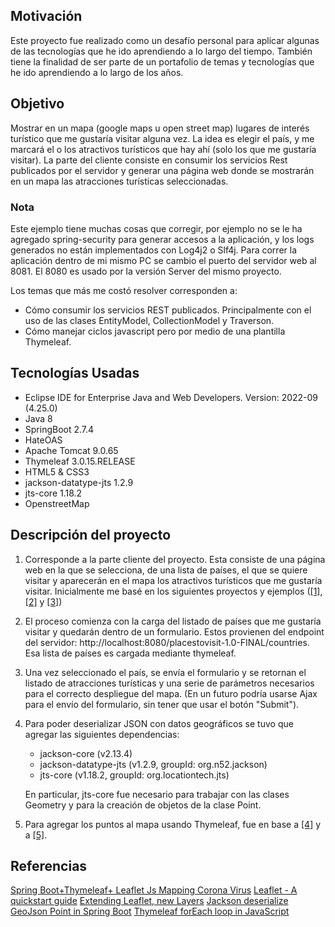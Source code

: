 ## Motivación

Este proyecto fue realizado como un desafío personal para aplicar algunas de las tecnologías que he ido aprendiendo a lo largo del tiempo. También tiene la finalidad de ser parte de un portafolio de temas y tecnologías que he ido aprendiendo a lo largo de los años.

## Objetivo

Mostrar en un mapa (google maps u open street map) lugares de interés turístico que me gustaría visitar alguna vez. La idea es elegir el país, y me marcará el o los atractivos turísticos que hay ahí (solo los que me gustaría visitar).
La parte del cliente consiste en consumir los servicios Rest publicados por el servidor y generar una página web donde se mostrarán en un mapa las atracciones turísticas seleccionadas.

### Nota
Este ejemplo tiene muchas cosas que corregir, por ejemplo no se le ha agregado spring-security para generar accesos a la aplicación, y los logs generados no están implementados con Log4j2 o Slf4j.
Para correr la aplicación dentro de mi mismo PC se cambio el puerto del servidor web al 8081. El 8080 es usado por la versión Server del mismo proyecto.

Los temas que más me costó resolver corresponden a:
- Cómo consumir los servicios REST publicados. Principalmente con el uso de las clases EntityModel, CollectionModel y Traverson.
- Cómo manejar ciclos javascript pero por medio de una plantilla Thymeleaf.

## Tecnologías Usadas

- Eclipse IDE for Enterprise Java and Web Developers. Version: 2022-09 (4.25.0)
- Java 8
- SpringBoot 2.7.4
- HateOAS
- Apache Tomcat 9.0.65
- Thymeleaf 3.0.15.RELEASE
- HTML5 & CSS3
- jackson-datatype-jts 1.2.9
- jts-core 1.18.2
- OpenstreetMap

## Descripción del proyecto

1. Corresponde a la parte cliente del proyecto. Esta consiste de una página web en la que se selecciona, de una lista de países, el que se quiere visitar y aparecerán en el mapa los atractivos turísticos que me gustaría visitar. Inicialmente me basé en los siguientes proyectos y ejemplos ([\[1\]](#ref1), [\[2\]](#ref2) y [\[3\]](#ref3))  
2. El proceso comienza con la carga del listado de países que me gustaría visitar y quedarán dentro de un formulario. Estos provienen del endpoint del servidor: http://localhost:8080/placestovisit-1.0-FINAL/countries. Esa lista de países es cargada mediante thymeleaf.
3. Una vez seleccionado el país, se envía el formulario y se retornan el listado de atracciones turísticas y una serie de parámetros necesarios para el correcto despliegue del mapa. (En un futuro podría usarse Ajax para el envío del formulario, sin tener que usar el botón "Submit").
4. Para poder deserializar JSON con datos geográficos se tuvo que agregar las siguientes dependencias:
    + jackson-core (v2.13.4)
    + jackson-datatype-jts (v1.2.9, groupId: org.n52.jackson)
    + jts-core (v1.18.2, groupId: org.locationtech.jts)

   <p>En particular, jts-core fue necesario para trabajar con las clases Geometry y para la creación de objetos de la clase Point.</p>
5. Para agregar los puntos al mapa usando Thymeleaf, fue en base a [\[4\]](#ref4) y a [\[5\]](#ref5). 

## Referencias

<a id="ref1" href="https://medium.com/@hermanmaleiane/spring-boot-thymeleaf-leaflet-js-mapping-corona-virus-a8309c5a0b6d">Spring Boot+Thymeleaf+ Leaflet Js Mapping Corona Virus</a>
<a id="ref2" href="https://leafletjs.com/examples/quick-start/">Leaflet - A quickstart guide</a>
<a id="ref3" href="https://leafletjs.com/examples/extending/extending-2-layers.html">Extending Leaflet, new Layers</a>
<a id="ref4" href="https://stackoverflow.com/questions/45713934/jackson-deserialize-geojson-point-in-spring-boot">Jackson deserialize GeoJson Point in Spring Boot</a>
<a id="ref5" href="https://stackoverflow.com/questions/41352424/thymeleaf-foreach-loop-in-javascript">Thymeleaf forEach loop in JavaScript</a>